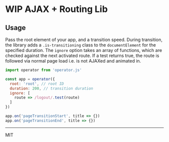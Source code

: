 # WIP AJAX + Routing Lib

## Usage
Pass the root element of your app, and a transition speed. During transition, the library adds a `.is-transitioning` class to the `documentElement` for the specified duration. The `ignore` option takes an array of functions, which are checked against the next activated route. If a test returns true, the route is followed via normal page load i.e. is not AJAXed and animated in.
```javascript
import operator from 'operator.js'

const app = operator({
  root: 'root', // root ID
  duration: 200, // transition duration
  ignore: [
    route => /logout/.test(route)
  ]
})

app.on('pageTransitionStart', title => {})
app.on('pageTransitionEnd', title => {})
```

* * *
MIT
